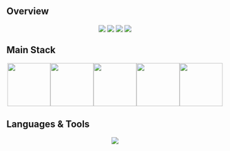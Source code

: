 <div>

## Overview
<div align="center">
  <img align="center" src="http://github-profile-summary-cards.vercel.app/api/cards/repos-per-language?username=allpyjs&theme=github" />
  <img align="center" src="http://github-profile-summary-cards.vercel.app/api/cards/most-commit-language?username=allpyjs&theme=github" />
  <img align="center" src="http://github-profile-summary-cards.vercel.app/api/cards/productive-time?username=allpyjs&theme=github&utcOffset=8" />
  <img align="center" src="http://github-profile-summary-cards.vercel.app/api/cards/stats?username=allpyjs&theme=github" />  
</div>
<!-- <br>
  <img align="center" src="https://github-readme-stats.vercel.app/api/top-langs/?username=allpyjs&theme=vision-friendly-dark&layout=compact&langs_count=10&hide_title=true"/>
</div>

<br>
<h2 align="center"> Status</h2>
<p align=center>
  <div align=center>
    <a href="#" title="Go to Source">
      <img align="center" width="45%" src="https://github-readme-streak-stats.herokuapp.com/?user=allpyjs&theme=radical&border=61dafb&hide_border=true" />
    </a>
    <a href="#" title="Go to Source">
      <img align="center" width="45%" src="https://github-readme-stats.vercel.app/api?username=allpyjs&show_icons=true&theme=radical&border_color=61dafb&hide_border=true" />
    </a>
  </div>
</p> -->

## Main Stack
<p align="center">
  <img src="https://i.giphy.com/media/LMt9638dO8dftAjtco/200.webp" width="100"><img src="https://media3.giphy.com/media/ln7z2eWriiQAllfVcn/200w.webp" width="100"><img src="https://i.giphy.com/media/eNAsjO55tPbgaor7ma/200w.webp" width="100"><img src="https://i.giphy.com/media/VgGthkhUvGgOit7Y9i/200.webp" width="100"><img src="https://media3.giphy.com/media/kdFc8fubgS31b8DsVu/giphy.webp" width="100">
</p>

## Languages & Tools
<p align="center">
  <a href="https://skillicons.dev">
    <img src="https://skillicons.dev/icons?i=py,js,ts,django,react,redux,nextjs,nuxtjs,angular,vue,nodejs,flask,mongodb,mysql,postgres,sqlite,prisma,vscode,androidstudio,git,github,linux,aws" />
  </a>
</p>
